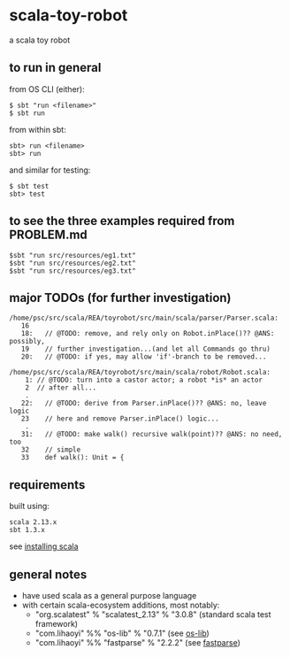 # scala-toy-robot

a scala toy robot

## to run in general

from OS CLI (either):

    $ sbt "run <filename>"
    $ sbt run

from within  sbt:

    sbt> run <filename>
    sbt> run

and similar for testing:

    $ sbt test
    sbt> test

## to see the three examples required from PROBLEM.md

    $sbt "run src/resources/eg1.txt"
    $sbt "run src/resources/eg2.txt"
    $sbt "run src/resources/eg3.txt"

## major TODOs (for further investigation)

```
/home/psc/src/scala/REA/toyrobot/src/main/scala/parser/Parser.scala:
   16  
   18:   // @TODO: remove, and rely only on Robot.inPlace()?? @ANS: possibly,
   19    // further investigation...(and let all Commands go thru)
   20:   // @TODO: if yes, may allow 'if'-branch to be removed...

/home/psc/src/scala/REA/toyrobot/src/main/scala/robot/Robot.scala:
    1: // @TODO: turn into a castor actor; a robot *is* an actor
    2  // after all...
    .
   22:   // @TODO: derive from Parser.inPlace()?? @ANS: no, leave logic
   23    // here and remove Parser.inPlace() logic...
    .    
   31:   // @TODO: make walk() recursive walk(point)?? @ANS: no need, too
   32    // simple
   33    def walk(): Unit = {
```

## requirements

built using:

    scala 2.13.x
    sbt 1.3.x

see [installing scala](https://www.scala-lang.org/download/)

## general notes

* have used scala as a general purpose language
* with certain scala-ecosystem additions, most notably:
    - "org.scalatest" % "scalatest_2.13" % "3.0.8" (standard scala test framework)
    - "com.lihaoyi" %% "os-lib" % "0.7.1" (see [os-lib](https://github.com/lihaoyi/os-lib))
    - "com.lihaoyi" %% "fastparse" % "2.2.2" (see [fastparse](http://www.lihaoyi.com/fastparse/))